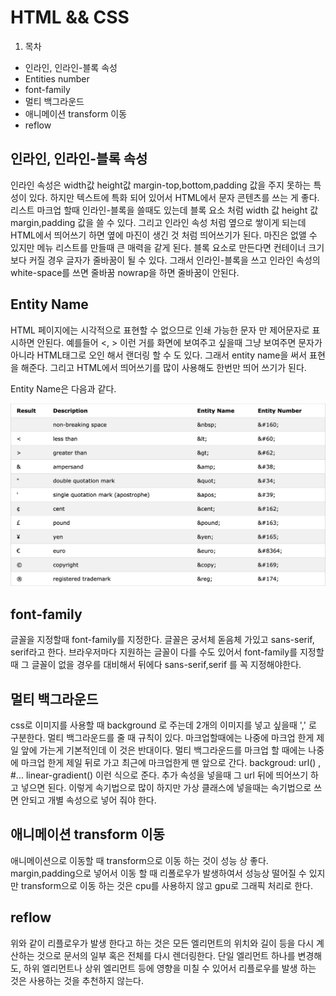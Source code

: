 # HTML && CSS

1. 목차
  - 인라인, 인라인-블록 속성
  - Entities number
  - font-family
  - 멀티 백그라운드
  - 애니메이션 transform 이동 
  - reflow
  
## 인라인, 인라인-블록 속성

인라인 속성은 width값 height값 margin-top,bottom,padding 값을 주지 못하는 특성이 있다. 하지만 텍스트에 특화 되어 있어서 HTML에서
문자 콘텐츠를 쓰는 게 좋다. 
리스트 마크업 할때 인라인-블록을 쓸때도 있는데 블록 요소 처럼 width 값 height 값 margin,padding 값을 쓸 수 있다.
그리고 인라인 속성 처럼 옆으로 쌓이게 되는데 HTML에서 띄어쓰기 하면 옆에 마진이 생긴 것 처럼 띄어쓰기가 된다. 
마진은 없앨 수 있지만 메뉴 리스트를 만들때 큰 매력을 같게 된다. 
블록 요소로 만든다면 컨테이너 크기 보다 커질 경우 글자가 줄바꿈이 될 수 있다. 그래서 인라인-블록을 쓰고 인라인 속성의 white-space를 쓰면 줄바꿈
nowrap을 하면 줄바꿈이 안된다. 

## Entity Name

HTML 페이지에는 시각적으로 표현할 수 없으므로 인쇄 가능한 문자 만 제어문자로 표시하면 안된다. 예를들어 <, > 이런 거를 화면에 보여주고 싶을때 그냥 보여주면
문자가 아니라 HTML태그로 오인 해서 랜더링 할 수 도 있다. 그래서 entity name을 써서 표현을 해준다.
그리고 HTML에서 띄어쓰기를 많이 사용해도 한번만 띄어 쓰기가 된다.

Entity Name은 다음과 같다.

![ex_screenshot](./img/entityName.png)

## font-family

글꼴을 지정할때 font-family를 지정한다.  글꼴은 궁서체 돋음체 가있고 sans-serif, serif라고 한다.
브라우저마다 지원하는 글꼴이 다를 수도 있어서 font-family를 지정할때 그 글꼴이 없을 경우를 대비해서 뒤에다 sans-serif,serif
를 꼭 지정해야한다. 

## 멀티 백그라운드

css로 이미지를 사용할 때 background 로 주는데 2개의 이미지를 넣고 싶을때 ',' 로 구분한다.
멀티 백그라운드를 줄 때 규칙이 있다. 마크업할때에는 나중에 마크업 한게 제일 앞에 가는게 기본적인데
이 것은 반대이다. 멀티 백그라운드를 마크업 할 때에는 나중에 마크업 한게 제일 뒤로 가고 최근에 마크업한게 
맨 앞으로 간다. 
backgroud: url() , #... linear-gradient() 이런 식으로 준다. 추가 속성을 넣을때 그 url 뒤에 띄어쓰기 하고 넣으면 된다.
이렇게 속기법으로 많이 하지만 가상 클래스에 넣을때는 속기법으로 쓰면 안되고 개별 속성으로 넣어 줘야 한다. 

## 애니메이션 transform 이동 

애니메이션으로 이동할 때 transform으로 이동 하는 것이 성능 상 좋다. margin,padding으로 넣어서 이동 할 때 리폴로우가 발생하여서
성능상 떨어질 수 있지만 transform으로 이동 하는 것은 cpu를 사용하지 않고 gpu로 그래픽 처리로 한다.

## reflow

위와 같이 리플로우가 발생 한다고 하는 것은 모든 엘리먼트의 위치와 길이 등을 다시 계산하는 것으로 문서의 일부 혹은 전체를 다시 렌더링한다. 단일 엘리먼트 하나를 변경해도, 하위 엘리먼트나 상위 엘리먼트 등에 영향을 미칠 수 있어서 리플로우를 발생 하는 것은 사용하는 것을 추천하지 않는다.
